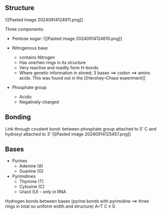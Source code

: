 ## Structure
![[Pasted image 20240914124911.png]]

Three components:
- Pentose sugar:
	![[Pasted image 20240914124610.png]]
	
- Nitrogenous base
	- contains Nitrogen
	- Has one/two rings in its structure
	- Very reactive and readily form H-bonds
	- Where genetic information in stored; 3 bases $\implies$ codon $\implies$ amino acids. This was found out in the [[Hershey–Chase experiment]]
	
- Phosphate group
	- Acidic
	- Negatively-charged
## Bonding
Link through covalent bond: between phosphate group attached to 5' C and hydroxyl attached to 3'
![[Pasted image 20240914125457.png]]
## Bases
* Purines
	* Adenine (A)
	* Guanine (G)
* Pyrimidines
	- Thymine (T)
	- Cytosine (C)
	- Uracil (U) - only in RNA

Hydrogen bonds between bases (pyrine bonds with pyrimidine $\implies$ three rings in total so uniform width and structure)
A=T
C $\equiv$ G